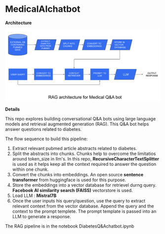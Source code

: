 # MedicalAIchatbot

**Architecture**

![](https://github.com/Vishnusai4/MedicalAIchatbot/blob/main/data/RAG%20Architecture%20for%20Medical%20Q%26A%20bot-1.png)

**Details**

This repo explores building conversational Q&A bots using large language models and retrieval augmented generation (RAG). This Q&A bot helps answer questions related to diabetes.

The flow sequence to build this pipeline:
1. Extract relevant pubmed article abstracts related to diabetes.
2. Split the abstracts into chunks. Chunks help to overcome the limitatios around token_size in llm's. In this repo, **RecursiveCharacterTextSplitter** is used as it helps keep all the context required to answer the question within one chunk.
3. Convert the chunks into embeddings. An open source **sentence transformer** from huggingface is used for this purpose.
4. Store the embeddings into a vector database for retrievel durng query. **Facebook AI similarity search (FAISS)** vectorstore is used.
5. Load LLM : **Mistral7B**
6. Once the user inputs his query/question, use the query to extract relevant context from the vector database. Append the query and the context to the prompt templete. The prompt template is passed into an LLM to generate a response.

The RAG pipeline is in the notebook DiabetesQ&Achatbot.ipynb
